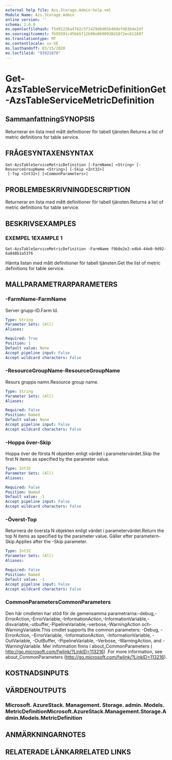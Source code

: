 ```yaml
---
external help file: Azs.Storage.Admin-help.xml
Module Name: Azs.Storage.Admin
online version: ''
schema: 2.0.0
ms.openlocfilehash: f5d91226a4762c5f1429d8d05b48defd83b4e2df
ms.sourcegitcommit: fb95591c45bb5f12b98e0690938d18f2ec611897
ms.translationtype: MT
ms.contentlocale: sv-SE
ms.lasthandoff: 03/15/2020
ms.locfileid: "93921878"
---
```

# <span data-ttu-id="7221f-101">Get-AzsTableServiceMetricDefinition</span><span class="sxs-lookup"><span data-stu-id="7221f-101">Get-AzsTableServiceMetricDefinition</span></span>

## <span data-ttu-id="7221f-102">Sammanfattning</span><span class="sxs-lookup"><span data-stu-id="7221f-102">SYNOPSIS</span></span>
<span data-ttu-id="7221f-103">Returnerar en lista med mått definitioner för tabell tjänsten.</span><span class="sxs-lookup"><span data-stu-id="7221f-103">Returns a list of metric definitions for table service.</span></span>

## <span data-ttu-id="7221f-104">FRÅGESYNTAXEN</span><span class="sxs-lookup"><span data-stu-id="7221f-104">SYNTAX</span></span>

```
Get-AzsTableServiceMetricDefinition [-FarmName] <String> [-ResourceGroupName <String>] [-Skip <Int32>]
 [-Top <Int32>] [<CommonParameters>]
```

## <span data-ttu-id="7221f-105">PROBLEMBESKRIVNING</span><span class="sxs-lookup"><span data-stu-id="7221f-105">DESCRIPTION</span></span>
<span data-ttu-id="7221f-106">Returnerar en lista med mått definitioner för tabell tjänsten.</span><span class="sxs-lookup"><span data-stu-id="7221f-106">Returns a list of metric definitions for table service.</span></span>

## <span data-ttu-id="7221f-107">BESKRIVS</span><span class="sxs-lookup"><span data-stu-id="7221f-107">EXAMPLES</span></span>

### <span data-ttu-id="7221f-108">EXEMPEL 1</span><span class="sxs-lookup"><span data-stu-id="7221f-108">EXAMPLE 1</span></span>
```
Get-AzsTableServiceMetricDefinition -FarmName f9b8e2e2-e4b4-44e0-9d92-6a848b1a5376
```

<span data-ttu-id="7221f-109">Hämta listan med mått definitioner för tabell tjänsten.</span><span class="sxs-lookup"><span data-stu-id="7221f-109">Get the list of metric definitions for table service.</span></span>

## <span data-ttu-id="7221f-110">MALLPARAMETRAR</span><span class="sxs-lookup"><span data-stu-id="7221f-110">PARAMETERS</span></span>

### <span data-ttu-id="7221f-111">-FarmName</span><span class="sxs-lookup"><span data-stu-id="7221f-111">-FarmName</span></span>
<span data-ttu-id="7221f-112">Server grupp-ID.</span><span class="sxs-lookup"><span data-stu-id="7221f-112">Farm Id.</span></span>

```yaml
Type: String
Parameter Sets: (All)
Aliases:

Required: True
Position: 1
Default value: None
Accept pipeline input: False
Accept wildcard characters: False
```

### <span data-ttu-id="7221f-113">-ResourceGroupName</span><span class="sxs-lookup"><span data-stu-id="7221f-113">-ResourceGroupName</span></span>
<span data-ttu-id="7221f-114">Resurs grupps namn.</span><span class="sxs-lookup"><span data-stu-id="7221f-114">Resource group name.</span></span>

```yaml
Type: String
Parameter Sets: (All)
Aliases:

Required: False
Position: Named
Default value: None
Accept pipeline input: False
Accept wildcard characters: False
```

### <span data-ttu-id="7221f-115">-Hoppa över</span><span class="sxs-lookup"><span data-stu-id="7221f-115">-Skip</span></span>
<span data-ttu-id="7221f-116">Hoppa över de första N objekten enligt värdet i parametervärdet.</span><span class="sxs-lookup"><span data-stu-id="7221f-116">Skip the first N items as specified by the parameter value.</span></span>

```yaml
Type: Int32
Parameter Sets: (All)
Aliases:

Required: False
Position: Named
Default value: -1
Accept pipeline input: False
Accept wildcard characters: False
```

### <span data-ttu-id="7221f-117">-Överst</span><span class="sxs-lookup"><span data-stu-id="7221f-117">-Top</span></span>
<span data-ttu-id="7221f-118">Returnera de översta N objekten enligt värdet i parametervärdet.</span><span class="sxs-lookup"><span data-stu-id="7221f-118">Return the top N items as specified by the parameter value.</span></span>
<span data-ttu-id="7221f-119">Gäller efter parametern-Skip.</span><span class="sxs-lookup"><span data-stu-id="7221f-119">Applies after the -Skip parameter.</span></span>

```yaml
Type: Int32
Parameter Sets: (All)
Aliases:

Required: False
Position: Named
Default value: -1
Accept pipeline input: False
Accept wildcard characters: False
```

### <span data-ttu-id="7221f-120">CommonParameters</span><span class="sxs-lookup"><span data-stu-id="7221f-120">CommonParameters</span></span>
<span data-ttu-id="7221f-121">Den här cmdleten har stöd för de gemensamma parametrarna:-debug,-ErrorAction,-ErrorVariable,-InformationAction,-InformationVariable,-disvariable,-utbuffer,-PipelineVariable,-verbose,-WarningAction och-WarningVariable.</span><span class="sxs-lookup"><span data-stu-id="7221f-121">This cmdlet supports the common parameters: -Debug, -ErrorAction, -ErrorVariable, -InformationAction, -InformationVariable, -OutVariable, -OutBuffer, -PipelineVariable, -Verbose, -WarningAction, and -WarningVariable.</span></span> <span data-ttu-id="7221f-122">Mer information finns i about_CommonParameters ( http://go.microsoft.com/fwlink/?LinkID=113216) .</span><span class="sxs-lookup"><span data-stu-id="7221f-122">For more information, see about_CommonParameters (http://go.microsoft.com/fwlink/?LinkID=113216).</span></span>

## <span data-ttu-id="7221f-123">KOSTNADS</span><span class="sxs-lookup"><span data-stu-id="7221f-123">INPUTS</span></span>

## <span data-ttu-id="7221f-124">VÄRDEN</span><span class="sxs-lookup"><span data-stu-id="7221f-124">OUTPUTS</span></span>

### <span data-ttu-id="7221f-125">Microsoft. AzureStack. Management. Storage. admin. Models. MetricDefinition</span><span class="sxs-lookup"><span data-stu-id="7221f-125">Microsoft.AzureStack.Management.Storage.Admin.Models.MetricDefinition</span></span>

## <span data-ttu-id="7221f-126">ANMÄRKNINGAR</span><span class="sxs-lookup"><span data-stu-id="7221f-126">NOTES</span></span>

## <span data-ttu-id="7221f-127">RELATERADE LÄNKAR</span><span class="sxs-lookup"><span data-stu-id="7221f-127">RELATED LINKS</span></span>
